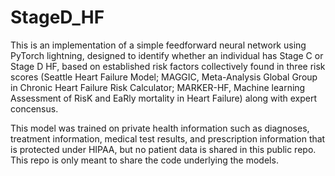 # StageD_HF

This is an implementation of a simple feedforward neural network using PyTorch lightning, designed to identify whether an individual has Stage C or Stage D HF, based on established risk factors collectively found in three risk scores (Seattle Heart Failure Model; MAGGIC, Meta-Analysis Global Group in Chronic Heart Failure Risk Calculator; MARKER-HF, Machine learning Assessment of RisK and EaRly mortality in Heart Failure) along with expert concensus. 

This model was trained on private health information such as diagnoses, treatment information, medical test results, and prescription information that is protected under HIPAA, but no patient data is shared in this public repo. This repo is only meant to share the code underlying the models. 
